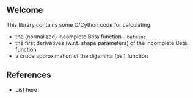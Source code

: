 ## Welcome

This library contains some C/Cython code for calculating
- the (normalized) incomplete Beta function - `betainc`
- the first derivatives (w.r.t. shape parameters) of the incomplete Beta function
- a crude approximation of the digamma (psi) function

## References
- List here
